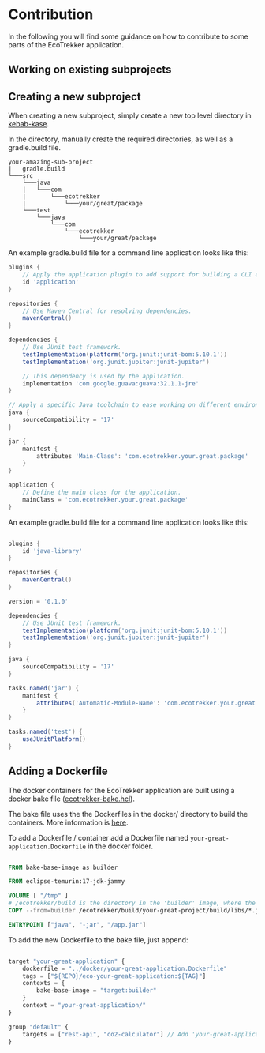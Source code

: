 # Contribution

In the following you will find some guidance on how to contribute to some parts of the EcoTrekker application.

## Working on existing subprojects

## Creating a new subproject

When creating a new subproject, simply create a new top level directory in [kebab-kase](https://en.wiktionary.org/wiki/kebab_case).

In the directory, manually create the required directories, as well as a gradle.build file.

```
your-amazing-sub-project
|   gradle.build
└───src
    └───java
    |   └───com
    |       └───ecotrekker
    |           └───your/great/package
    └───test
        └───java
            └───com
                └───ecotrekker
                    └───your/great/package
```

An example gradle.build file for a command line application looks like this:

```groovy
plugins {
    // Apply the application plugin to add support for building a CLI application in Java.
    id 'application'
}

repositories {
    // Use Maven Central for resolving dependencies.
    mavenCentral()
}

dependencies {
    // Use JUnit test framework.
    testImplementation(platform('org.junit:junit-bom:5.10.1'))
	testImplementation('org.junit.jupiter:junit-jupiter')

    // This dependency is used by the application.
    implementation 'com.google.guava:guava:32.1.1-jre'
}

// Apply a specific Java toolchain to ease working on different environments.
java {
	sourceCompatibility = '17'
}

jar {
    manifest {
        attributes 'Main-Class': 'com.ecotrekker.your.great.package'
    }
}

application {
    // Define the main class for the application.
    mainClass = 'com.ecotrekker.your.great.package'
}

```

An example gradle.build file for a command line application looks like this:

```groovy

plugins {
    id 'java-library' 
}

repositories {
    mavenCentral() 
}

version = '0.1.0'

dependencies {
    // Use JUnit test framework.
    testImplementation(platform('org.junit:junit-bom:5.10.1'))
	testImplementation('org.junit.jupiter:junit-jupiter')
}

java {
	sourceCompatibility = '17'
}

tasks.named('jar') {
    manifest {
        attributes('Automatic-Module-Name': 'com.ecotrekker.your.great.lib')
    }
}

tasks.named('test') {
    useJUnitPlatform() 
}

```

## Adding a Dockerfile

The docker containers for the EcoTrekker application are built using a docker bake file ([ecotrekker-bake.hcl](./ecotrekker-bake.hcl)).

The bake file uses the the Dockerfiles in the docker/ directory to build the containers. More information is [here](./docker/README.md).

To add a Dockerfile / container add a Dockerfile named `your-great-application.Dockerfile` in the docker folder.

```dockerfile

FROM bake-base-image as builder

FROM eclipse-temurin:17-jdk-jammy

VOLUME [ "/tmp" ]
# /ecotrekker/build is the directory in the 'builder' image, where the subprojects are built
COPY --from=builder /ecotrekker/build/your-great-project/build/libs/*.jar app.jar

ENTRYPOINT ["java", "-jar", "/app.jar"]

```

To add the new Dockerfile to the bake file, just append:

```javascript

target "your-great-application" {
    dockerfile = "../docker/your-great-application.Dockerfile"
    tags = ["${REPO}/eco-your-great-application:${TAG}"]
    contexts = {
        bake-base-image = "target:builder"
    }
    context = "your-great-application/"
}

group "default" {
    targets = ["rest-api", "co2-calculator"] // Add 'your-great-application' to default targets if it should always be built
}

```